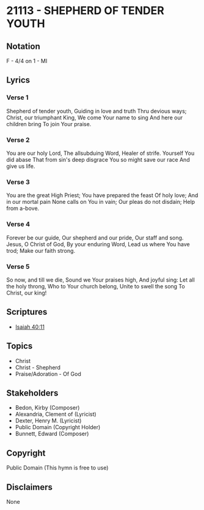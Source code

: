 # 21113 - SHEPHERD OF TENDER YOUTH

## Notation

F - 4/4 on 1 - MI

## Lyrics

### Verse 1

Shepherd of tender youth, Guiding in love and truth Thru devious ways; Christ, our triumphant King, We come Your name to sing And here our children bring To join Your praise.

### Verse 2

You are our holy Lord, The allsubduing Word, Healer of strife. Yourself You did abase That from sin's deep disgrace You so might save our race And give us life.


### Verse 3

You are the great High Priest; You have prepared the feast Of holy love; And in our mortal pain None calls on You in vain; Our pleas do not disdain; Help from a-bove.


### Verse 4

Forever be our guide, Our shepherd and our pride, Our staff and song. Jesus, O Christ of God, By your enduring Word, Lead us where You have trod; Make our faith strong.


### Verse 5

So now, and till we die, Sound we Your praises high, And joyful sing: Let all the holy throng, Who to Your church belong, Unite to swell the song To Christ, our king!



## Scriptures

- [Isaiah 40:11](https://www.biblegateway.com/passage/?search=Isaiah%2040%3A11)

## Topics

- Christ
- Christ - Shepherd
- Praise/Adoration - Of God

## Stakeholders

- Bedon, Kirby (Composer)
- Alexandria, Clement of (Lyricist)
- Dexter, Henry M. (Lyricist)
- Public Domain (Copyright Holder)
- Bunnett, Edward (Composer)

## Copyright

Public Domain
(This hymn is free to use)

## Disclaimers

None

